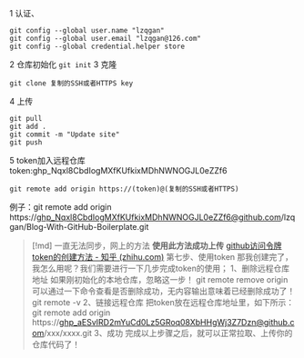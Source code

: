1 认证、
```
git config --global user.name "lzqgan"
git config --global user.email "lzqgan@126.com"
git config --global credential.helper store
```
2 仓库初始化
```git init```
3 克隆
```
git clone 复制的SSH或者HTTPS key
```
4 上传 
```
git pull
git add .
git commit -m "Update site"
git push
```
5 token加入远程仓库
token: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
```
git remote add origin https://(token)@(复制的SSH或者HTTPS)
```
例子：git remote add origin https://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@github.com/lzqgan/Blog-With-GitHub-Boilerplate.git

> [!md]  一直无法同步，网上的方法
> **使用此方法成功上传**
> [github访问令牌token的创建方法 - 知乎 (zhihu.com)](https://zhuanlan.zhihu.com/p/501872439)
> 第七步、使用token
> 那我创建完了，我怎么用呢？我们需要进行一下几步完成token的使用；
> 1、删除远程仓库地址
> 如果刚初始化的本地仓库，忽略这一步！
> git remote remove origin
> 可以通过一下命令查看是否删除成功，无内容输出意味着已经删除成功了！
> git remote -v
> 2、链接远程仓库
> 把token放在远程仓库地址里，如下所示：
> git remote add origin https://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@github.com/xxx/xxxx.git
> 3、成功
> 完成以上步骤之后，就可以正常拉取、上传你的仓库代码了！

